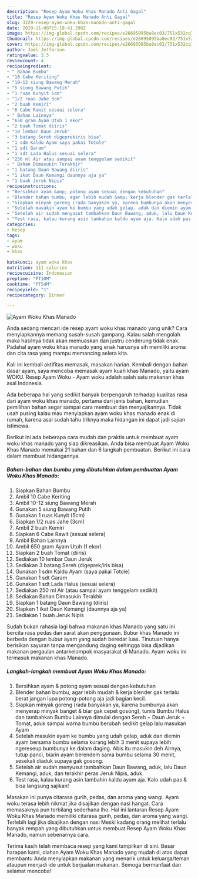 ```yaml
---
description: "Resep Ayam Woku Khas Manado Anti Gagal"
title: "Resep Ayam Woku Khas Manado Anti Gagal"
slug: 3229-resep-ayam-woku-khas-manado-anti-gagal
date: 2020-11-08T15:18:41.298Z
image: https://img-global.cpcdn.com/recipes/e26695095ba8ec03/751x532cq70/ayam-woku-khas-manado-foto-resep-utama.jpg
thumbnail: https://img-global.cpcdn.com/recipes/e26695095ba8ec03/751x532cq70/ayam-woku-khas-manado-foto-resep-utama.jpg
cover: https://img-global.cpcdn.com/recipes/e26695095ba8ec03/751x532cq70/ayam-woku-khas-manado-foto-resep-utama.jpg
author: Joel Jefferson
ratingvalue: 3.5
reviewcount: 4
recipeingredient:
- " Bahan Bumbu"
- "10 Cabe Keriting"
- "10-12 siung Bawang Merah"
- "5 siung Bawang Putih"
- "1 ruas Kunyit 5cm"
- "1/2 ruas Jahe 3cm"
- "2 buah Kemiri"
- "6 Cabe Rawit sesuai selera"
- " Bahan Lainnya"
- "650 gram Ayam Utuh 1 ekor"
- "2 buah Tomat diiris"
- "10 lembar Daun Jeruk"
- "3 batang Sereh digeprekiris bisa"
- "1 sdm Kaldu Ayam saya pakai Totole"
- "1 sdt Garam"
- "1 sdt Lada Halus sesuai selera"
- "250 ml Air atau sampai ayam tenggelam sedikit"
- " Bahan Dimasukin Terakhir"
- "1 batang Daun Bawang diiris"
- "1 ikat Daun Kemangi daunnya aja ya"
- "1 buah Jeruk Nipis"
recipeinstructions:
- "Bersihkan ayam &amp; potong ayam sesuai dengan kebutuhan"
- "Blender bahan bumbu, agar lebih mudah &amp; kerja blender gak terlalu berat jangan lupa potong-potong aja jadi bagian kecil."
- "Siapkan minyak goreng (rada banyakan ya, karena bumbunya akan menyerap minyak banget &amp; biar gak cepet gosong), tumis Bumbu Halus dan tambahkan Bumbu Lainnya dimulai dengan Sereh + Daun Jeruk + Tomat, aduk sampai warna bumbu berubah sedikit gelap lalu masukan Ayam"
- "Setelah masukin ayam ke bumbu yang udah gelap, aduk dan diemin ayam bersama bumbu selama kurang lebih 3 menit supaya lebih ngereseup bumbunya ke dalam daging. Abis itu masukin deh Airnya, tutup panci, biarin ayam berendem sama bumbu selama 30 menit, sesekali diaduk supaya gak gosong."
- "Setelah air sudah menyusut tambahkan Daun Bawang, aduk, lalu Daun Kemangi, aduk, dan terakhir peras Jeruk Nipis, aduk."
- "Test rasa, kalau kurang asin tambahin kaldu ayam aja. Kalo udah pas &amp; bisa langsung sajikan!"
categories:
- Resep
tags:
- ayam
- woku
- khas

katakunci: ayam woku khas 
nutrition: 111 calories
recipecuisine: Indonesian
preptime: "PT10M"
cooktime: "PT54M"
recipeyield: "1"
recipecategory: Dinner

---
```



![Ayam Woku Khas Manado](https://img-global.cpcdn.com/recipes/e26695095ba8ec03/751x532cq70/ayam-woku-khas-manado-foto-resep-utama.jpg)

Anda sedang mencari ide resep ayam woku khas manado yang unik? Cara menyiapkannya memang susah-susah gampang. Kalau salah mengolah maka hasilnya tidak akan memuaskan dan justru cenderung tidak enak. Padahal ayam woku khas manado yang enak harusnya sih memiliki aroma dan cita rasa yang mampu memancing selera kita.

Kali ini kembali aktifitas memasak, masakan harian. Kembali dengan bahan dasar ayam, saya mencoba memasak ayam kuah khas Manado, yaitu ayam WOKU. Resep Ayam Woku - Ayam woku adalah salah satu makanan khas asal Indonesia.

Ada beberapa hal yang sedikit banyak berpengaruh terhadap kualitas rasa dari ayam woku khas manado, pertama dari jenis bahan, kemudian pemilihan bahan segar sampai cara membuat dan menyajikannya. Tidak usah pusing kalau mau menyiapkan ayam woku khas manado enak di rumah, karena asal sudah tahu triknya maka hidangan ini dapat jadi sajian istimewa.


Berikut ini ada beberapa cara mudah dan praktis untuk membuat ayam woku khas manado yang siap dikreasikan. Anda bisa membuat Ayam Woku Khas Manado memakai 21 bahan dan 6 langkah pembuatan. Berikut ini cara dalam membuat hidangannya.

<!--inarticleads1-->

##### Bahan-bahan dan bumbu yang dibutuhkan dalam pembuatan Ayam Woku Khas Manado:

1. Siapkan  Bahan Bumbu
1. Ambil 10 Cabe Keriting
1. Ambil 10-12 siung Bawang Merah
1. Gunakan 5 siung Bawang Putih
1. Gunakan 1 ruas Kunyit (5cm)
1. Siapkan 1/2 ruas Jahe (3cm)
1. Ambil 2 buah Kemiri
1. Siapkan 6 Cabe Rawit (sesuai selera)
1. Ambil  Bahan Lainnya
1. Ambil 650 gram Ayam Utuh (1 ekor)
1. Siapkan 2 buah Tomat (diiris)
1. Sediakan 10 lembar Daun Jeruk
1. Sediakan 3 batang Sereh (digeprek/iris bisa)
1. Gunakan 1 sdm Kaldu Ayam (saya pakai Totole)
1. Gunakan 1 sdt Garam
1. Gunakan 1 sdt Lada Halus (sesuai selera)
1. Sediakan 250 ml Air (atau sampai ayam tenggelam sedikit)
1. Sediakan  Bahan Dimasukin Terakhir
1. Siapkan 1 batang Daun Bawang (diiris)
1. Siapkan 1 ikat Daun Kemangi (daunnya aja ya)
1. Sediakan 1 buah Jeruk Nipis


Sudah bukan rahasia lagi bahwa makanan khas Manado yang satu ini bercita rasa pedas dan sarat akan penggunaan. Bubur khas Manado ini berbeda dengan bubur ayam yang sudah beredar luas. Tinutuan hanya berisikan sayuran tanpa mengandung daging sehingga bisa dijadikan makanan pergaulan antarkelompok masyarakat di Manado. Ayam woku ini termasuk makanan khas Manado. 

<!--inarticleads2-->

##### Langkah-langkah membuat Ayam Woku Khas Manado:

1. Bersihkan ayam &amp; potong ayam sesuai dengan kebutuhan
1. Blender bahan bumbu, agar lebih mudah &amp; kerja blender gak terlalu berat jangan lupa potong-potong aja jadi bagian kecil.
1. Siapkan minyak goreng (rada banyakan ya, karena bumbunya akan menyerap minyak banget &amp; biar gak cepet gosong), tumis Bumbu Halus dan tambahkan Bumbu Lainnya dimulai dengan Sereh + Daun Jeruk + Tomat, aduk sampai warna bumbu berubah sedikit gelap lalu masukan Ayam
1. Setelah masukin ayam ke bumbu yang udah gelap, aduk dan diemin ayam bersama bumbu selama kurang lebih 3 menit supaya lebih ngereseup bumbunya ke dalam daging. Abis itu masukin deh Airnya, tutup panci, biarin ayam berendem sama bumbu selama 30 menit, sesekali diaduk supaya gak gosong.
1. Setelah air sudah menyusut tambahkan Daun Bawang, aduk, lalu Daun Kemangi, aduk, dan terakhir peras Jeruk Nipis, aduk.
1. Test rasa, kalau kurang asin tambahin kaldu ayam aja. Kalo udah pas &amp; bisa langsung sajikan!


Masakan ini punya citarasa gurih, pedas, dan aroma yang wangi. Ayam woku terasa lebih nikmat jika disajikan dengan nasi hangat. Cara memasaknya pun terbilang sederhana lho. Hal ini lantaran Resep Ayam Woku Khas Manado memiliki citarasa gurih, pedas, dan aroma yang wangi. Terlebih lagi jika disajikan dengan nasi Meski kadang orang melihat terlalu banyak rempah yang dibutuhkan untuk membuat Resep Ayam Woku Khas Manado, namun sebenarnya cara. 

Terima kasih telah membaca resep yang kami tampilkan di sini. Besar harapan kami, olahan Ayam Woku Khas Manado yang mudah di atas dapat membantu Anda menyiapkan makanan yang menarik untuk keluarga/teman ataupun menjadi ide untuk berjualan makanan. Semoga bermanfaat dan selamat mencoba!
